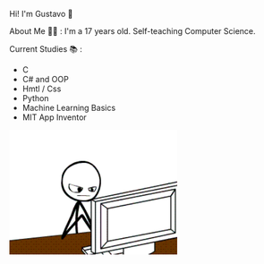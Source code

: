 Hi! I'm Gustavo 👋

About Me 👨‍💻 : I'm a 17 years old. Self-teaching Computer Science.


Current Studies 📚 : 
- C
- C# and OOP
- Hmtl / Css
- Python
- Machine Learning Basics
- MIT App Inventor

<img hight="300" width="300" alt="GIF" align="left" src="https://github.com/FatAstronaut/FatAstronaut/blob/main/d06.gif">

